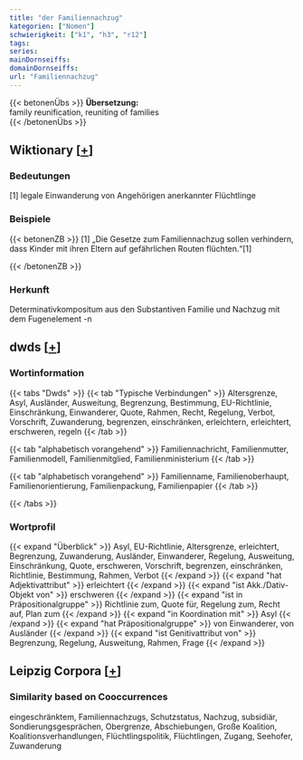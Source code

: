 ```yaml
---
title: "der Familiennachzug"
kategorien: ["Nomen"]
schwierigkeit: ["k1", "h3", "r12"]
tags:
series:
mainDornseiffs:
domainDornseiffs:
url: "Familiennachzug"
---
```


{{< betonenÜbs >}}
**Übersetzung:**  
family reunification, reuniting of families  
{{< /betonenÜbs >}}

## Wiktionary [[+](https://de.wiktionary.org/wiki/Familiennachzug)]

### Bedeutungen
[1] legale Einwanderung von Angehörigen anerkannter Flüchtlinge  

### Beispiele
{{< betonenZB >}}
[1] „Die Gesetze zum Familiennachzug sollen verhindern, dass Kinder mit ihren Eltern auf gefährlichen Routen flüchten.“[1]  

{{< /betonenZB >}}
### Herkunft
Determinativkompositum aus den Substantiven Familie und Nachzug mit dem Fugenelement -n  



## dwds [[+](https://www.dwds.de/wb/Familiennachzug)]

### Wortinformation
{{< tabs "Dwds" >}}
{{< tab "Typische Verbindungen" >}}
Altersgrenze, Asyl, Ausländer, Ausweitung, Begrenzung, Bestimmung, EU-Richtlinie, Einschränkung, Einwanderer, Quote, Rahmen, Recht, Regelung, Verbot, Vorschrift, Zuwanderung, begrenzen, einschränken, erleichtern, erleichtert, erschweren, regeln
{{< /tab >}}

{{< tab "alphabetisch vorangehend" >}}
Familiennachricht, Familienmutter, Familienmodell, Familienmitglied, Familienministerium
{{< /tab >}}

{{< tab "alphabetisch vorangehend" >}}
Familienname, Familienoberhaupt, Familienorientierung, Familienpackung, Familienpapier
{{< /tab >}}

{{< /tabs >}}

### Wortprofil
{{< expand "Überblick" >}} Asyl, EU-Richtlinie, Altersgrenze, erleichtert, Begrenzung, Zuwanderung, Ausländer, Einwanderer, Regelung, Ausweitung, Einschränkung, Quote, erschweren, Vorschrift, begrenzen, einschränken, Richtlinie, Bestimmung, Rahmen, Verbot {{< /expand >}}
{{< expand "hat Adjektivattribut" >}} erleichtert {{< /expand >}}
{{< expand "ist Akk./Dativ-Objekt von" >}} erschweren {{< /expand >}}
{{< expand "ist in Präpositionalgruppe" >}} Richtlinie zum, Quote für, Regelung zum, Recht auf, Plan zum {{< /expand >}}
{{< expand "in Koordination mit" >}} Asyl {{< /expand >}}
{{< expand "hat Präpositionalgruppe" >}} von Einwanderer, von Ausländer {{< /expand >}}
{{< expand "ist Genitivattribut von" >}} Begrenzung, Regelung, Ausweitung, Rahmen, Frage {{< /expand >}}

## Leipzig Corpora [[+](https://corpora.uni-leipzig.de/en/res?word=Familiennachzug&corpusId=deu_newscrawl-public_2018)]


### Similarity based on Cooccurrences
eingeschränktem, Familiennachzugs, Schutzstatus, Nachzug, subsidiär, Sondierungsgesprächen, Obergrenze, Abschiebungen, Große Koalition, Koalitionsverhandlungen, Flüchtlingspolitik, Flüchtlingen, Zugang, Seehofer, Zuwanderung


